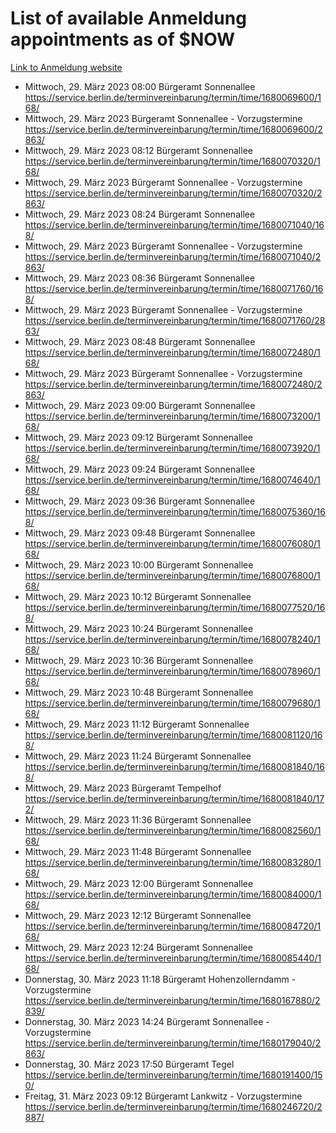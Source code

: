 # List of available Anmeldung appointments as of $NOW
[Link to Anmeldung website](https://service.berlin.de/terminvereinbarung/termin/tag.php?termin=1&anliegen[]=120686&dienstleisterlist=122210,122217,327316,122219,327312,122227,327314,122231,327346,122243,327348,122254,122252,329742,122260,329745,122262,329748,122271,327278,122273,327274,122277,327276,330436,122280,327294,122282,327290,122284,327292,122291,327270,122285,327266,122286,327264,122296,327268,150230,329760,122297,327286,122294,327284,122312,329763,122314,329775,122304,327330,122311,327334,122309,327332,317869,122281,327352,122279,329772,122283,122276,327324,122274,327326,122267,329766,122246,327318,122251,327320,122257,327322,122208,327298,122226,327300&herkunft=http%3A%2F%2Fservice.berlin.de%2Fdienstleistung%2F120686%2F)
- Mittwoch, 29. März 2023 08:00 Bürgeramt Sonnenallee https://service.berlin.de/terminvereinbarung/termin/time/1680069600/168/
- Mittwoch, 29. März 2023  Bürgeramt Sonnenallee - Vorzugstermine https://service.berlin.de/terminvereinbarung/termin/time/1680069600/2863/
- Mittwoch, 29. März 2023 08:12 Bürgeramt Sonnenallee https://service.berlin.de/terminvereinbarung/termin/time/1680070320/168/
- Mittwoch, 29. März 2023  Bürgeramt Sonnenallee - Vorzugstermine https://service.berlin.de/terminvereinbarung/termin/time/1680070320/2863/
- Mittwoch, 29. März 2023 08:24 Bürgeramt Sonnenallee https://service.berlin.de/terminvereinbarung/termin/time/1680071040/168/
- Mittwoch, 29. März 2023  Bürgeramt Sonnenallee - Vorzugstermine https://service.berlin.de/terminvereinbarung/termin/time/1680071040/2863/
- Mittwoch, 29. März 2023 08:36 Bürgeramt Sonnenallee https://service.berlin.de/terminvereinbarung/termin/time/1680071760/168/
- Mittwoch, 29. März 2023  Bürgeramt Sonnenallee - Vorzugstermine https://service.berlin.de/terminvereinbarung/termin/time/1680071760/2863/
- Mittwoch, 29. März 2023 08:48 Bürgeramt Sonnenallee https://service.berlin.de/terminvereinbarung/termin/time/1680072480/168/
- Mittwoch, 29. März 2023  Bürgeramt Sonnenallee - Vorzugstermine https://service.berlin.de/terminvereinbarung/termin/time/1680072480/2863/
- Mittwoch, 29. März 2023 09:00 Bürgeramt Sonnenallee https://service.berlin.de/terminvereinbarung/termin/time/1680073200/168/
- Mittwoch, 29. März 2023 09:12 Bürgeramt Sonnenallee https://service.berlin.de/terminvereinbarung/termin/time/1680073920/168/
- Mittwoch, 29. März 2023 09:24 Bürgeramt Sonnenallee https://service.berlin.de/terminvereinbarung/termin/time/1680074640/168/
- Mittwoch, 29. März 2023 09:36 Bürgeramt Sonnenallee https://service.berlin.de/terminvereinbarung/termin/time/1680075360/168/
- Mittwoch, 29. März 2023 09:48 Bürgeramt Sonnenallee https://service.berlin.de/terminvereinbarung/termin/time/1680076080/168/
- Mittwoch, 29. März 2023 10:00 Bürgeramt Sonnenallee https://service.berlin.de/terminvereinbarung/termin/time/1680076800/168/
- Mittwoch, 29. März 2023 10:12 Bürgeramt Sonnenallee https://service.berlin.de/terminvereinbarung/termin/time/1680077520/168/
- Mittwoch, 29. März 2023 10:24 Bürgeramt Sonnenallee https://service.berlin.de/terminvereinbarung/termin/time/1680078240/168/
- Mittwoch, 29. März 2023 10:36 Bürgeramt Sonnenallee https://service.berlin.de/terminvereinbarung/termin/time/1680078960/168/
- Mittwoch, 29. März 2023 10:48 Bürgeramt Sonnenallee https://service.berlin.de/terminvereinbarung/termin/time/1680079680/168/
- Mittwoch, 29. März 2023 11:12 Bürgeramt Sonnenallee https://service.berlin.de/terminvereinbarung/termin/time/1680081120/168/
- Mittwoch, 29. März 2023 11:24 Bürgeramt Sonnenallee https://service.berlin.de/terminvereinbarung/termin/time/1680081840/168/
- Mittwoch, 29. März 2023  Bürgeramt Tempelhof https://service.berlin.de/terminvereinbarung/termin/time/1680081840/172/
- Mittwoch, 29. März 2023 11:36 Bürgeramt Sonnenallee https://service.berlin.de/terminvereinbarung/termin/time/1680082560/168/
- Mittwoch, 29. März 2023 11:48 Bürgeramt Sonnenallee https://service.berlin.de/terminvereinbarung/termin/time/1680083280/168/
- Mittwoch, 29. März 2023 12:00 Bürgeramt Sonnenallee https://service.berlin.de/terminvereinbarung/termin/time/1680084000/168/
- Mittwoch, 29. März 2023 12:12 Bürgeramt Sonnenallee https://service.berlin.de/terminvereinbarung/termin/time/1680084720/168/
- Mittwoch, 29. März 2023 12:24 Bürgeramt Sonnenallee https://service.berlin.de/terminvereinbarung/termin/time/1680085440/168/
- Donnerstag, 30. März 2023 11:18 Bürgeramt Hohenzollerndamm - Vorzugstermine https://service.berlin.de/terminvereinbarung/termin/time/1680167880/2839/
- Donnerstag, 30. März 2023 14:24 Bürgeramt Sonnenallee - Vorzugstermine https://service.berlin.de/terminvereinbarung/termin/time/1680179040/2863/
- Donnerstag, 30. März 2023 17:50 Bürgeramt Tegel https://service.berlin.de/terminvereinbarung/termin/time/1680191400/150/
- Freitag, 31. März 2023 09:12 Bürgeramt Lankwitz - Vorzugstermine https://service.berlin.de/terminvereinbarung/termin/time/1680246720/2887/
